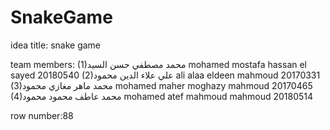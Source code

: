 ﻿# SnakeGame


idea title: snake game

team members:
(1)محمد مصطفي حسن السيد
mohamed mostafa hassan el sayed
20180540
(2)علي علاء الدين محمود
ali alaa eldeen mahmoud
20170331
(3)محمد ماهر مغازي محمود
mohamed maher moghazy mahmoud
20170465
(4)محمد عاطف محمود محمود
mohamed atef mahmoud mahmoud
20180514

row number:88